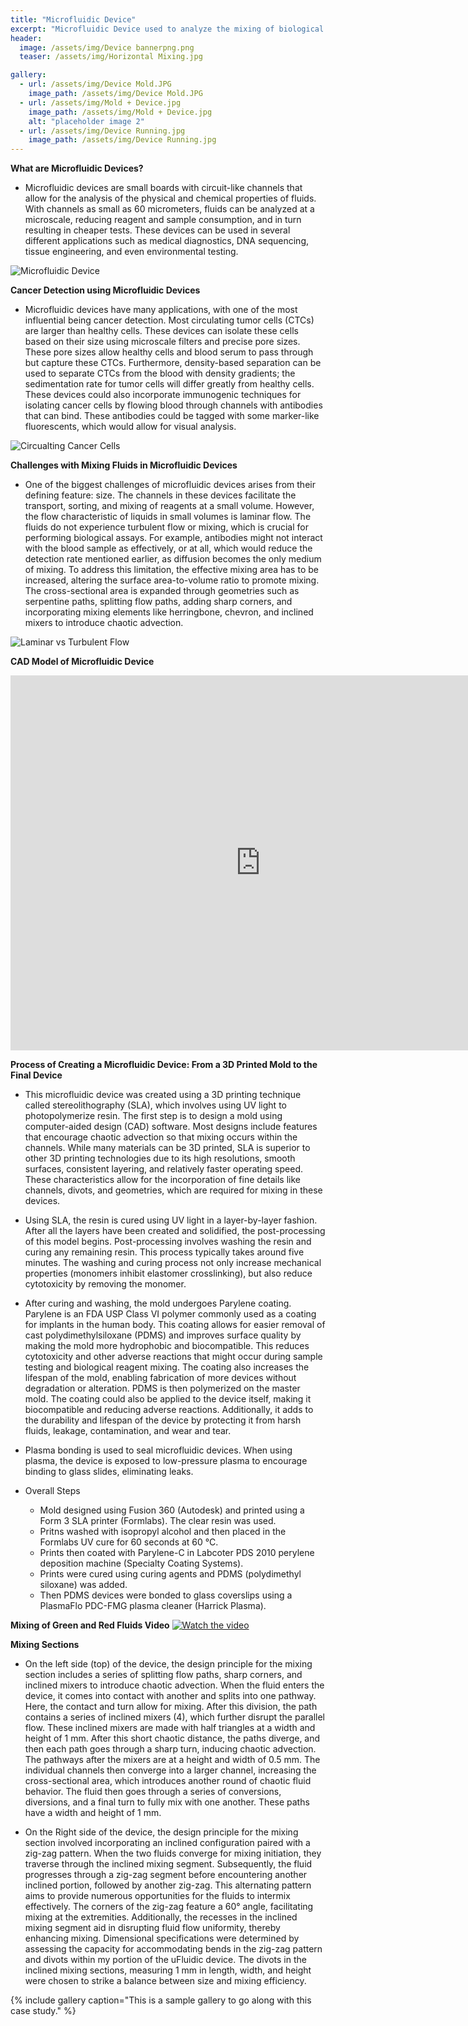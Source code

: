 ```yaml
---
title: "Microfluidic Device"
excerpt: "Microfluidic Device used to analyze the mixing of biological components at a microscale."
header:
  image: /assets/img/Device bannerpng.png
  teaser: /assets/img/Horizontal Mixing.jpg

gallery:
  - url: /assets/img/Device Mold.JPG
    image_path: /assets/img/Device Mold.JPG
  - url: /assets/img/Mold + Device.jpg
    image_path: /assets/img/Mold + Device.jpg
    alt: "placeholder image 2"
  - url: /assets/img/Device Running.jpg
    image_path: /assets/img/Device Running.jpg
---
```


**What are Microfluidic Devices?** 

* Microfluidic devices are small boards with circuit-like channels that allow for the analysis of the physical and chemical properties of fluids. With channels as small as 60 micrometers, fluids can be analyzed at a microscale, reducing reagent and sample consumption, and in turn resulting in cheaper tests. These devices can be used in several different applications such as medical diagnostics, DNA sequencing, tissue engineering, and even environmental testing.

![Microfluidic Device](https://formlabs.com/_next/image/?url=https%3A%2F%2Fformlabs-media.formlabs.com%2Ffiler_public_thumbnails%2Ffiler_public%2F70%2F81%2F7081d602-babd-4b6a-93a9-3c52fdb075b0%2Fimage3.jpg__1354x0_q85_subsampling-2.jpg&w=3840&q=75)

**Cancer Detection using Microfluidic Devices**
* Microfluidic devices have many applications, with one of the most influential being cancer detection. Most circulating tumor cells (CTCs) are larger than healthy cells. These devices can isolate these cells based on their size using microscale filters and precise pore sizes. These pore sizes allow healthy cells and blood serum to pass through but capture these CTCs. Furthermore, density-based separation can be used to separate CTCs from the blood with density gradients; the sedimentation rate for tumor cells will differ greatly from healthy cells. These devices could also incorporate immunogenic techniques for isolating cancer cells by flowing blood through channels with antibodies that can bind. These antibodies could be tagged with some marker-like fluorescents, which would allow for visual analysis.  

![Circualting Cancer Cells](https://healthcare-in-europe.com/media/story_section_image/2264/image-01-menarini-silicon-biosystems-circulating-tumor-cell.jpg)

**Challenges with Mixing Fluids in Microfluidic Devices**
* One of the biggest challenges of microfluidic devices arises from their defining feature: size. The channels in these devices facilitate the transport, sorting, and mixing of reagents at a small volume. However, the flow characteristic of liquids in small volumes is laminar flow. The fluids do not experience turbulent flow or mixing, which is crucial for performing biological assays. For example, antibodies might not interact with the blood sample as effectively, or at all, which would reduce the detection rate mentioned earlier, as diffusion becomes the only medium of mixing. To address this limitation, the effective mixing area has to be increased, altering the surface area-to-volume ratio to promote mixing. The cross-sectional area is expanded through geometries such as serpentine paths, splitting flow paths, adding sharp corners, and incorporating mixing elements like herringbone, chevron, and inclined mixers to introduce chaotic advection.

![Laminar vs Turbulent Flow](https://www.bronkhorst.com/getmedia/b29e66cb-8121-47d7-ac22-a715eb24e1b8/LaminarVSTurbulent.png?width=)


**CAD Model of Microfluidic Device**
<iframe src="https://vanderbilt643.autodesk360.com/shares/public/SH512d4QTec90decfa6e0362c82f4acd0594?mode=embed" width="800" height="600" allowfullscreen="true" webkitallowfullscreen="true" mozallowfullscreen="true"  frameborder="0"></iframe>



**Process of Creating a Microfluidic Device: From a 3D Printed Mold to the Final Device**
* This microfluidic device was created using a 3D printing technique called stereolithography (SLA), which involves using UV light to photopolymerize resin. The first step is to design a mold using computer-aided design (CAD) software. Most designs include features that encourage chaotic advection so that mixing occurs within the channels. While many materials can be 3D printed, SLA is superior to other 3D printing technologies due to its high resolutions, smooth surfaces, consistent layering, and relatively faster operating speed. These characteristics allow for the incorporation of fine details like channels, divots, and geometries, which are required for mixing in these devices. 
* Using SLA, the resin is cured using UV light in a layer-by-layer fashion. After all the layers have been created and solidified, the post-processing of this model begins. Post-processing involves washing the resin and curing any remaining resin. This process typically takes around five minutes. The washing and curing process not only increase mechanical properties (monomers inhibit elastomer crosslinking), but also reduce cytotoxicity by removing the monomer. 
* After curing and washing, the mold undergoes Parylene coating. Parylene is an FDA USP Class VI polymer commonly used as a coating for implants in the human body. This coating allows for easier removal of cast polydimethylsiloxane (PDMS) and improves surface quality by making the mold more hydrophobic and biocompatible. This reduces cytotoxicity and other adverse reactions that might occur during sample testing and biological reagent mixing. The coating also increases the lifespan of the mold, enabling fabrication of more devices without degradation or alteration. PDMS is then polymerized on the master mold. The coating could also be applied to the device itself, making it biocompatible and reducing adverse reactions. Additionally, it adds to the durability and lifespan of the device by protecting it from harsh fluids, leakage, contamination, and wear and tear.
* Plasma bonding is used to seal microfluidic devices. When using plasma, the device is exposed to low-pressure plasma to encourage binding to glass slides, eliminating leaks.

* Overall Steps
  * Mold designed using Fusion 360 (Autodesk) and printed using a Form 3 SLA printer (Formlabs). The clear resin was used. 
  * Pritns washed with isopropyl alcohol and then placed in the Formlabs UV cure for 60 seconds at 60 °C.
  * Prints then coated with Parylene-C in Labcoter PDS 2010 perylene deposition machine (Specialty Coating Systems).
  * Prints were cured using curing agents and PDMS (polydimethyl siloxane) was added.
  * Then PDMS devices were bonded to glass coverslips using a PlasmaFlo PDC-FMG plasma cleaner (Harrick Plasma).


**Mixing of Green and Red Fluids Video**
[![Watch the video](https://www.strouse.com/hubfs/iStock-842214296.jpg)](https://youtube.com/shorts/7zwTe8fBs40)

**Mixing Sections**
* On the left side (top) of the device, the design principle for the mixing section includes a series of splitting flow paths, sharp corners, and inclined mixers to introduce chaotic advection. When the fluid enters the device, it comes into contact with another and splits into one pathway. Here, the contact and turn allow for mixing. After this division, the path contains a series of inclined mixers (4), which further disrupt the parallel flow. These inclined mixers are made with half triangles at a width and height of 1 mm. After this short chaotic distance, the paths diverge, and then each path goes through a sharp turn, inducing chaotic advection. The pathways after the mixers are at a height and width of 0.5 mm. The individual channels then converge into a larger channel, increasing the cross-sectional area, which introduces another round of chaotic fluid behavior. The fluid then goes through a series of conversions, diversions, and a final turn to fully mix with one another. These paths have a width and height of 1 mm.

* On the Right side of the device, the design principle for the mixing section involved incorporating an inclined configuration paired with a zig-zag pattern. When the two fluids converge for mixing initiation, they traverse through the inclined mixing segment. Subsequently, the fluid progresses through a zig-zag segment before encountering another inclined portion, followed by another zig-zag. This alternating pattern aims to provide numerous opportunities for the fluids to intermix effectively. The corners of the zig-zag feature a 60° angle, facilitating mixing at the extremities. Additionally, the recesses in the inclined mixing segment aid in disrupting fluid flow uniformity, thereby enhancing mixing. Dimensional specifications were determined by assessing the capacity for accommodating bends in the zig-zag pattern and divots within my portion of the uFluidic device. The divots in the inclined mixing sections, measuring 1 mm in length, width, and height were chosen to strike a balance between size and mixing efficiency.

{% include gallery caption="This is a sample gallery to go along with this case study." %}


